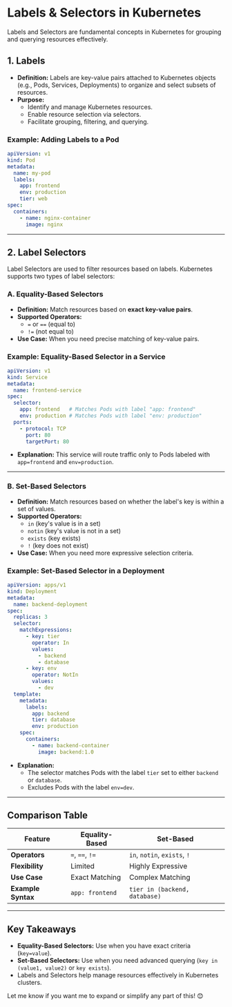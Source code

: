 # **Labels & Selectors in Kubernetes**

Labels and Selectors are fundamental concepts in Kubernetes for grouping and querying resources effectively.

## **1. Labels**
- **Definition:** Labels are key-value pairs attached to Kubernetes objects (e.g., Pods, Services, Deployments) to organize and select subsets of resources.
- **Purpose:**
   - Identify and manage Kubernetes resources.
   - Enable resource selection via selectors.
   - Facilitate grouping, filtering, and querying.

### **Example: Adding Labels to a Pod**
```yaml
apiVersion: v1
kind: Pod
metadata:
  name: my-pod
  labels:
    app: frontend
    env: production
    tier: web
spec:
  containers:
    - name: nginx-container
      image: nginx
```

---

## **2. Label Selectors**
Label Selectors are used to filter resources based on labels. Kubernetes supports two types of label selectors:

### **A. Equality-Based Selectors**
- **Definition:** Match resources based on **exact key-value pairs**.
- **Supported Operators:**  
   - `=` or `==` (equal to)  
   - `!=` (not equal to)  
- **Use Case:** When you need precise matching of key-value pairs.

### **Example: Equality-Based Selector in a Service**
```yaml
apiVersion: v1
kind: Service
metadata:
  name: frontend-service
spec:
  selector:
    app: frontend   # Matches Pods with label "app: frontend"
    env: production # Matches Pods with label "env: production"
  ports:
    - protocol: TCP
      port: 80
      targetPort: 80
```

- **Explanation:** This service will route traffic only to Pods labeled with `app=frontend` and `env=production`.

---

### **B. Set-Based Selectors**
- **Definition:** Match resources based on whether the label's key is within a set of values.
- **Supported Operators:**  
   - `in` (key's value is in a set)  
   - `notin` (key's value is not in a set)  
   - `exists` (key exists)  
   - `!` (key does not exist)  
- **Use Case:** When you need more expressive selection criteria.

### **Example: Set-Based Selector in a Deployment**
```yaml
apiVersion: apps/v1
kind: Deployment
metadata:
  name: backend-deployment
spec:
  replicas: 3
  selector:
    matchExpressions:
      - key: tier
        operator: In
        values:
          - backend
          - database
      - key: env
        operator: NotIn
        values:
          - dev
  template:
    metadata:
      labels:
        app: backend
        tier: database
        env: production
    spec:
      containers:
        - name: backend-container
          image: backend:1.0
```

- **Explanation:**
   - The selector matches Pods with the label `tier` set to either `backend` or `database`.
   - Excludes Pods with the label `env=dev`.

---

## **Comparison Table**

| Feature            | Equality-Based        | Set-Based          |
|---------------------|-----------------------|---------------------|
| **Operators**      | `=`, `==`, `!=`       | `in`, `notin`, `exists`, `!` |
| **Flexibility**    | Limited              | Highly Expressive  |
| **Use Case**       | Exact Matching       | Complex Matching   |
| **Example Syntax** | `app: frontend`       | `tier in (backend, database)` |

---

## **Key Takeaways**
- **Equality-Based Selectors:** Use when you have exact criteria (`key=value`).  
- **Set-Based Selectors:** Use when you need advanced querying (`key in (value1, value2)` or `key exists`).  
- Labels and Selectors help manage resources effectively in Kubernetes clusters.  

Let me know if you want me to expand or simplify any part of this! 😊
